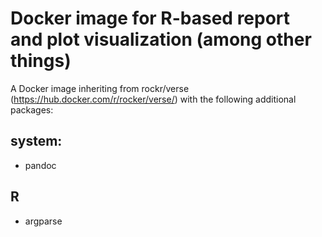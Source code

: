 # Docker image for R-based report and plot visualization (among other things)

A Docker image inheriting from rockr/verse
(https://hub.docker.com/r/rocker/verse/) with the following additional
packages:

## system:

* pandoc

## R

* argparse
